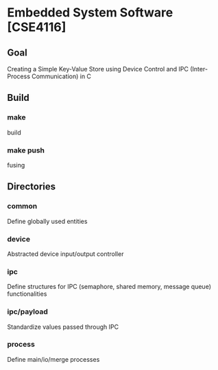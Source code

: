 # Embedded System Software [CSE4116]

## Goal

Creating a Simple Key-Value Store using Device Control and IPC (Inter-Process Communication) in C

## Build
### make
build
### make push
fusing

## Directories
### common
Define globally used entities
### device
Abstracted device input/output controller
### ipc
Define structures for IPC (semaphore, shared memory, message queue) functionalities
### ipc/payload
Standardize values passed through IPC
### process
Define main/io/merge processes